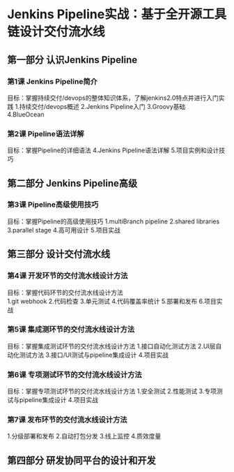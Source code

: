 # Jenkins Pipeline实战：基于全开源工具链设计交付流水线

## 第一部分 认识Jenkins Pipeline
### 第1课 Jenkins Pipeline简介
目标：掌握持续交付/devops的整体知识体系，了解jenkins2.0特点并进行入门实践
1.持续交付/devops概述
2.Jenkins Pipeline入门
3.Groovy基础　
4.BlueOcean
### 第2课 Pipeline语法详解<br>
目标：掌握Pipeline的详细语法
4.Jenkins Pipeline语法详解
5.项目实例和设计技巧
## 第二部分 Jenkins Pipeline高级
### 第3课 Pipeline高级使用技巧<br>
目标：掌握Pipeline的高级使用技巧
1.multiBranch pipeline
2.shared libraries
3.parallel stage
4.高可用设计
5.项目实战<br>
## 第三部分 设计交付流水线
### 第4课 开发环节的交付流水线设计方法<br>
目标：掌握代码环节的交付流水线设计方法<br>
1.git webhook
2.代码检查
3.单元测试
4.代码覆盖率统计
5.部署和发布
6.项目实战
### 第5课 集成测环节的交付流水线设计方法<br>
目标：掌握集成测试环节的交付流水线设计方法
1.接口自动化测试方法
2.UI层自动化测试方法
3.接口/UI测试与pipeline集成设计
4.项目实战
### 第6课 专项测试环节的交付流水线设计方法<br>
目标：掌握专项测试环节的交付流水线设计方法
1.安全测试
2.性能测试
3.专项测试与pipeline集成设计
4.项目实战
### 第7课 发布环节的交付流水线设计方法<br>
1.分级部署和发布
2.自动打包分发
3.线上监控
4.质效度量
## 第四部分 研发协同平台的设计和开发<br>

